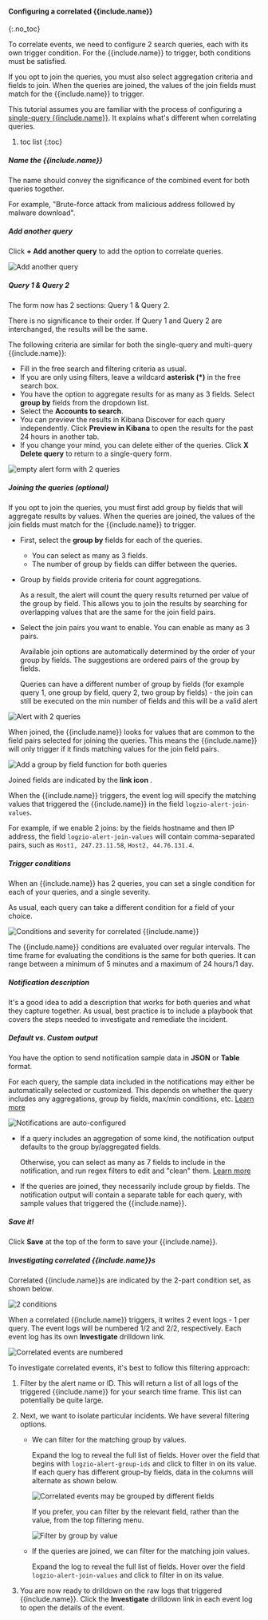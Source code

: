 #### Configuring a correlated {{include.name}}
{:.no_toc}

To correlate events, we need to configure 2 search queries, each with its own trigger condition. For the {{include.name}} to trigger, both conditions must be satisfied.

If you opt to join the queries, you must also select aggregation criteria and fields to join. When the queries are joined, the values of the join fields must match for the {{include.name}} to trigger.

This tutorial assumes you are familiar with the process of configuring a [single-query {{include.name}}]({{include.link}}).
It explains what's different when correlating queries.


1. toc list
{:toc}

<div class="tasklist">

##### Name the {{include.name}}

The name should convey the significance of the combined event for both queries together.

For example, "Brute-force attack from malicious address followed by malware download".

##### Add another query

Click **+ Add another query** to add the option to correlate queries.

![Add another query](https://dytvr9ot2sszz.cloudfront.net/logz-docs/correlated-alerts/add-another-query.png)

##### Query 1 & Query 2

The form now has 2 sections: Query 1 & Query 2.

There is no significance to their order. If Query 1 and Query 2 are interchanged, the results will be the same.

The following criteria are similar for both the single-query and multi-query {{include.name}}:

* Fill in the free search and filtering criteria as usual.
* If you are only using filters, leave a wildcard **asterisk (*)** in the free search box.
* You have the option to aggregate results for as many as 3 fields. Select **group by** fields from the dropdown list.
* Select the **Accounts to search**.
* You can preview the results in Kibana Discover for each query independently. Click **Preview in Kibana** to open the results for the past 24 hours in another tab.
* If you change your mind, you can delete either of the queries. Click **X Delete query** to return to a single-query form.

![empty alert form with 2 queries](https://dytvr9ot2sszz.cloudfront.net/logz-docs/correlated-alerts/query1and2.png)

##### Joining the queries (_optional_)

If you opt to join the queries, you must first add group by fields that will aggregate results by values. When the queries are joined, the values of the join fields must match for the {{include.name}} to trigger.

* First, select the **group by** fields for each of the queries.
  * You can select as many as 3 fields.
  * The number of group by fields can differ between the queries.
* Group by fields provide criteria for count aggregations.

  As a result, the alert will count the query results returned per value of the group by field. This allows you to join the results by searching for overlapping values that are the same for the join field pairs.
* Select the join pairs you want to enable. You can enable as many as 3 pairs.

  Available join options are automatically determined by the order of your group by fields. The suggestions are ordered pairs of the group by fields.

  Queries can have a different number of group by fields (for example query 1, one group by field, query 2, two group by fields) - the join can still be executed on the min number of fields and this will be a valid alert


![Alert with 2 queries](https://dytvr9ot2sszz.cloudfront.net/logz-docs/correlated-alerts/2-queries.png)

When joined, the {{include.name}} looks for values that are common to the field pairs selected for joining the queries. This means the {{include.name}} will only trigger if it finds matching values for the join field pairs.

![Add a group by field function for both queries](https://dytvr9ot2sszz.cloudfront.net/logz-docs/correlated-alerts/correlated-join-queries.png)

Joined fields are indicated by the **link icon <i class="fas fa-link"></i>**.

When the {{include.name}} triggers, the event log will specify the matching values that triggered the {{include.name}} in the field `logzio-alert-join-values`.

For example, if we enable 2 joins: by the fields hostname and then IP address, the field `logzio-alert-join-values` will contain comma-separated pairs, such as `Host1, 247.23.11.58`, `Host2, 44.76.131.4`.


##### Trigger conditions

When an {{include.name}} has 2 queries, you can set a single condition for each of your queries, and a single severity.

As usual, each query can take a different condition for a field of your choice.

![Conditions and severity for correlated {{include.name}}](https://dytvr9ot2sszz.cloudfront.net/logz-docs/correlated-alerts/correlated-trigger-conditions.png)

The {{include.name}} conditions are evaluated over regular intervals. The time frame for evaluating the conditions is the same for both queries. It can range between a minimum of 5 minutes and a maximum of 24 hours/1 day.

##### Notification description

It's a good idea to add a description that works for both queries and what they capture together. As usual, best practice is to include a playbook that covers the steps needed to investigate and remediate the incident.

##### Default vs. Custom output

You have the option to send notification sample data in **JSON** or **Table** format.

For each query, the sample data included in the notifications may either be automatically selected or customized. This depends on whether the query includes any aggregations, group by fields, max/min conditions, etc. [Learn more](/user-guide/alerts/configure-an-alert.html#output-format)

![Notifications are auto-configured](https://dytvr9ot2sszz.cloudfront.net/logz-docs/correlated-alerts/correlated-output-options.png)

* If a query includes an aggregation of some kind, the notification output defaults to the group by/aggregated fields.

  Otherwise, you can select as many as 7 fields to include in the notification, and run regex filters to edit and "clean" them. [Learn more](/user-guide/alerts/configure-an-alert.html#output-format)

* If the queries are joined, they necessarily include group by fields. The notification output will contain a separate table for each query, with sample values that triggered the {{include.name}}.

##### Save it!

Click **Save** at the top of the form to save your {{include.name}}.

##### Investigating correlated {{include.name}}s

Correlated {{include.name}}s are indicated by the 2-part condition set, as shown below.

![2 conditions](https://dytvr9ot2sszz.cloudfront.net/logz-docs/correlated-alerts/2-conditions.png)

When a correlated {{include.name}} triggers, it writes 2 event logs - 1 per query. The event logs will be numbered 1/2 and 2/2, respectively. Each event log has its own **Investigate** drilldown link.

![Correlated events are numbered](https://dytvr9ot2sszz.cloudfront.net/logz-docs/correlated-alerts/numbered-events-1.png)

To investigate correlated events, it's best to follow this filtering approach:

1. Filter by the alert name or ID. This will return a list of all logs of the triggered {{include.name}} for your search time frame. This list can potentially be quite large.

2. Next, we want to isolate particular incidents. We have several filtering options.

    * We can filter for the matching group by values.

      Expand the log to reveal the full list of fields. Hover over the field that begins with `logzio-alert-group-ids` and click **<i class="fas fa-search-plus"></i>** to filter in on its value. If each query has different group-by fields, data in the columns will alternate as shown below.

      ![Correlated events may be grouped by different fields](https://dytvr9ot2sszz.cloudfront.net/logz-docs/correlated-alerts/correlated-events-groupby.png)

      If you prefer, you can filter by the relevant field, rather than the value, from the top filtering menu.

      ![Filter by group by value](https://dytvr9ot2sszz.cloudfront.net/logz-docs/correlated-alerts/logzio-alert-group-ids.png)
  
    * If the queries are joined, we can filter for the matching join values.
    
      Expand the log to reveal the full list of fields. Hover over the field `logzio-alert-join-values` and click **<i class="fas fa-search-plus"></i>** to filter in on its value.
3.  You are now ready to drilldown on the raw logs that triggered {{include.name}}. Click the **Investigate** drilldown link in each event log to open the details of the event.

</div>

